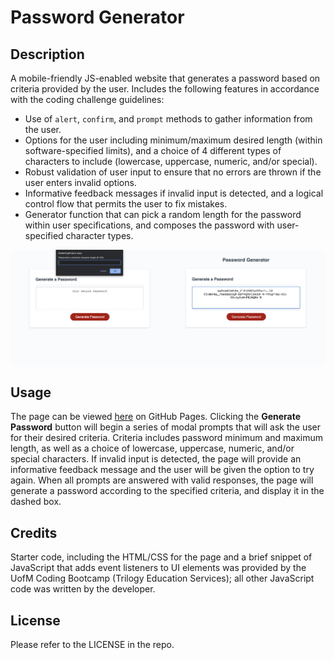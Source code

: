 # Password Generator

## Description

A mobile-friendly JS-enabled website that generates a password based on criteria provided by the user. Includes the following features in accordance with the coding challenge guidelines:
- Use of `alert`, `confirm`, and `prompt` methods to gather information from the user.
- Options for the user including minimum/maximum desired length (within software-specified limits), and a choice of 4 different types of characters to include (lowercase, uppercase, numeric, and/or special).
- Robust validation of user input to ensure that no errors are thrown if the user enters invalid options. 
- Informative feedback messages if invalid input is detected, and a logical control flow that permits the user to fix mistakes.
- Generator function that can pick a random length for the password within user specifications, and composes the password with user-specified character types.
   
![A screenshot shows two views of the password generator website, side-by-side.](./assets/images/readme_screenshot.png)
   

## Usage

The page can be viewed [here](https://binderb.github.io/password-generator/) on GitHub Pages. Clicking the **Generate Password** button will begin a series of modal prompts that will ask the user for their desired criteria. Criteria includes password minimum and maximum length, as well as a choice of lowercase, uppercase, numeric, and/or special characters. If invalid input is detected, the page will provide an informative feedback message and the user will be given the option to try again. When all prompts are answered with valid responses, the page will generate a password according to the specified criteria, and display it in the dashed box.

## Credits

Starter code, including the HTML/CSS for the page and a brief snippet of JavaScript that adds event listeners to UI elements was provided by the UofM Coding Bootcamp (Trilogy Education Services); all other JavaScript code was written by the developer.

## License

Please refer to the LICENSE in the repo.
